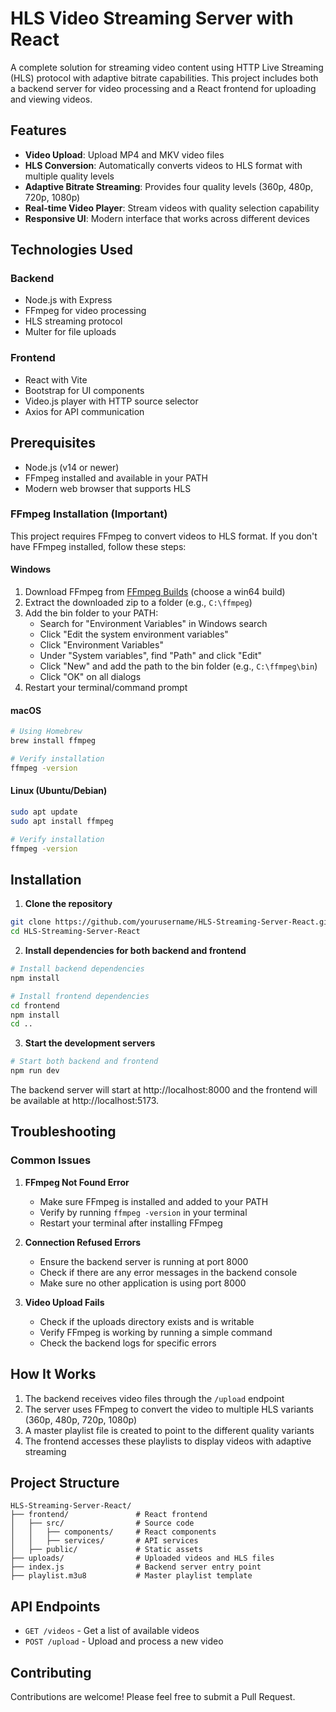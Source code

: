 # HLS Video Streaming Server with React

A complete solution for streaming video content using HTTP Live Streaming (HLS) protocol with adaptive bitrate capabilities. This project includes both a backend server for video processing and a React frontend for uploading and viewing videos.

## Features

- **Video Upload**: Upload MP4 and MKV video files
- **HLS Conversion**: Automatically converts videos to HLS format with multiple quality levels
- **Adaptive Bitrate Streaming**: Provides four quality levels (360p, 480p, 720p, 1080p)
- **Real-time Video Player**: Stream videos with quality selection capability
- **Responsive UI**: Modern interface that works across different devices

## Technologies Used

### Backend
- Node.js with Express
- FFmpeg for video processing
- HLS streaming protocol
- Multer for file uploads

### Frontend
- React with Vite
- Bootstrap for UI components
- Video.js player with HTTP source selector
- Axios for API communication

## Prerequisites

- Node.js (v14 or newer)
- FFmpeg installed and available in your PATH
- Modern web browser that supports HLS

### FFmpeg Installation (Important)

This project requires FFmpeg to convert videos to HLS format. If you don't have FFmpeg installed, follow these steps:

#### Windows
1. Download FFmpeg from [FFmpeg Builds](https://github.com/BtbN/FFmpeg-Builds/releases) (choose a win64 build)
2. Extract the downloaded zip to a folder (e.g., `C:\ffmpeg`)
3. Add the bin folder to your PATH:
   - Search for "Environment Variables" in Windows search
   - Click "Edit the system environment variables"
   - Click "Environment Variables"
   - Under "System variables", find "Path" and click "Edit"
   - Click "New" and add the path to the bin folder (e.g., `C:\ffmpeg\bin`)
   - Click "OK" on all dialogs
4. Restart your terminal/command prompt

#### macOS
```bash
# Using Homebrew
brew install ffmpeg

# Verify installation
ffmpeg -version
```

#### Linux (Ubuntu/Debian)
```bash
sudo apt update
sudo apt install ffmpeg

# Verify installation
ffmpeg -version
```

## Installation

1. **Clone the repository**

```bash
git clone https://github.com/yourusername/HLS-Streaming-Server-React.git
cd HLS-Streaming-Server-React
```

2. **Install dependencies for both backend and frontend**

```bash
# Install backend dependencies
npm install

# Install frontend dependencies
cd frontend
npm install
cd ..
```

3. **Start the development servers**

```bash
# Start both backend and frontend
npm run dev
```

The backend server will start at http://localhost:8000 and the frontend will be available at http://localhost:5173.

## Troubleshooting

### Common Issues

1. **FFmpeg Not Found Error**
   - Make sure FFmpeg is installed and added to your PATH
   - Verify by running `ffmpeg -version` in your terminal
   - Restart your terminal after installing FFmpeg

2. **Connection Refused Errors**
   - Ensure the backend server is running at port 8000
   - Check if there are any error messages in the backend console
   - Make sure no other application is using port 8000

3. **Video Upload Fails**
   - Check if the uploads directory exists and is writable
   - Verify FFmpeg is working by running a simple command
   - Check the backend logs for specific errors

## How It Works

1. The backend receives video files through the `/upload` endpoint
2. The server uses FFmpeg to convert the video to multiple HLS variants (360p, 480p, 720p, 1080p)
3. A master playlist file is created to point to the different quality variants
4. The frontend accesses these playlists to display videos with adaptive streaming

## Project Structure

```
HLS-Streaming-Server-React/
├── frontend/               # React frontend
│   ├── src/                # Source code
│   │   ├── components/     # React components
│   │   ├── services/       # API services
│   ├── public/             # Static assets
├── uploads/                # Uploaded videos and HLS files
├── index.js                # Backend server entry point
├── playlist.m3u8           # Master playlist template
```

## API Endpoints

- `GET /videos` - Get a list of available videos
- `POST /upload` - Upload and process a new video

## Contributing

Contributions are welcome! Please feel free to submit a Pull Request.


